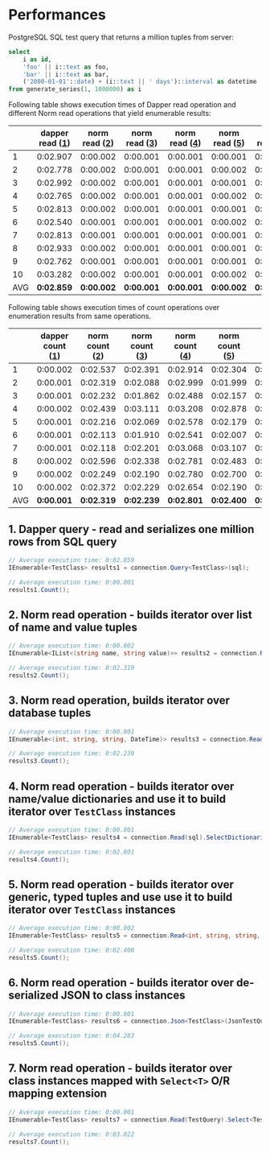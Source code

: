 # Performances

PostgreSQL SQL test query that returns a million tuples from server:

```sql
select
    i as id,
    'foo' || i::text as foo,
    'bar' || i::text as bar,
    ('2000-01-01'::date) + (i::text || ' days')::interval as datetime
from generate_series(1, 1000000) as i
```

Following table shows execution times of Dapper read operation and different Norm read operations that yield enumerable results:

| | dapper read ([1](https://github.com/vbilopav/NoOrm.Net#1-dapper-query---read-and-serializes-one-million-rows-from-sql-query)) | norm read ([2](https://github.com/vbilopav/NoOrm.Net#2-norm-read-operation---builds-iterator-over-list-of-name-and-value-tuples)) | norm read ([3](https://github.com/vbilopav/NoOrm.Net#3-norm-read-operation-builds-iterator-over-database-tuples))  | norm read ([4](https://github.com/vbilopav/NoOrm.Net#4-norm-read-operation---builds-iterator-over-namevalue-dictionaries-and-use-it-to-build-iterator-over-testclass-instances)) | norm read ([5](https://github.com/vbilopav/NoOrm.Net#5-norm-read-operation---builds-iterator-over-generic-typed-tuples-and-use-use-it-to-build-iterator-over-testclass-instances)) | norm read ([6](https://github.com/vbilopav/NoOrm.Net#6-norm-read-operation---builds-iterator-over-de-serialized-json-to-class-instances)) | norm read ([7](https://github.com/vbilopav/NoOrm.Net#7-norm-read-operation---builds-iterator-over-class-instances-mapped-with-selectt-or-mapping-extension)) |
| - | --------- | --------  | --------  | --------  | --------  | --------  | --------  |
| 1 | 0:02.907 | 0:00.002 | 0:00.001 | 0:00.001 | 0:00.001 | 0:00.001 | 0:00.001 |
| 2 | 0:02.778 | 0:00.002 | 0:00.001 | 0:00.001 | 0:00.002 | 0:00.001 | 0:00.001 |
| 3 | 0:02.992 | 0:00.002 | 0:00.001 | 0:00.001 | 0:00.001 | 0:00.001 | 0:00.001 |
| 4 | 0:02.765 | 0:00.002 | 0:00.001 | 0:00.001 | 0:00.002 | 0:00.001 | 0:00.001 |
| 5 | 0:02.813 | 0:00.002 | 0:00.001 | 0:00.001 | 0:00.001 | 0:00.001 | 0:00.001 |
| 6 | 0:02.540 | 0:00.001 | 0:00.001 | 0:00.001 | 0:00.002 | 0:00.001 | 0:00.001 |
| 7 | 0:02.813 | 0:00.001 | 0:00.001 | 0:00.001 | 0:00.001 | 0:00.001 | 0:00.001 |
| 8 | 0:02.933 | 0:00.002 | 0:00.001 | 0:00.001 | 0:00.001 | 0:00.001 | 0:00.001 |
| 9 | 0:02.762 | 0:00.001 | 0:00.001 | 0:00.001 | 0:00.001 | 0:00.001 | 0:00.001 |
| 10 | 0:03.282 | 0:00.002 | 0:00.001 | 0:00.001 | 0:00.002 | 0:00.001 | 0:00.001 |
| AVG | **0:02.859** | **0:00.002** | **0:00.001** | **0:00.001** | **0:00.002** | **0:00.001** | **0:00:00.001** |

Following table shows execution times of count operations over enumeration results from same operations.

| | dapper count ([1](https://github.com/vbilopav/NoOrm.Net#1-dapper-query---read-and-serializes-one-million-rows-from-sql-query)) | norm count ([2](https://github.com/vbilopav/NoOrm.Net#2-norm-read-operation---builds-iterator-over-list-of-name-and-value-tuples)) | norm count ([3](https://github.com/vbilopav/NoOrm.Net#3-norm-read-operation-builds-iterator-over-database-tuples)) | norm count ([4](https://github.com/vbilopav/NoOrm.Net#4-norm-read-operation---builds-iterator-over-namevalue-dictionaries-and-use-it-to-build-iterator-over-testclass-instances)) | norm count ([5](https://github.com/vbilopav/NoOrm.Net#5-norm-read-operation---builds-iterator-over-generic-typed-tuples-and-use-use-it-to-build-iterator-over-testclass-instances)) | norm count ([6](https://github.com/vbilopav/NoOrm.Net#6-norm-read-operation---builds-iterator-over-de-serialized-json-to-class-instances)) | norm count ([7](https://github.com/vbilopav/NoOrm.Net#7-norm-read-operation---builds-iterator-over-class-instances-mapped-with-selectt-or-mapping-extension)) |
| - | --------- | --------  | --------  | --------  | --------  | --------  | --------  |
| 1 | 0:00.002 | 0:02.537 | 0:02.391 | 0:02.914 | 0:02.304 | 0:04.219 | 0:03.042 |
| 2 | 0:00.001 | 0:02.319 | 0:02.088 | 0:02.999 | 0:01.999 | 0:03.631 | 0:02.957 |
| 3 | 0:00.001 | 0:02.232 | 0:01.862 | 0:02.488 | 0:02.157 | 0:03.949 | 0:02.719 |
| 4 | 0:00.002 | 0:02.439 | 0:03.111 | 0:03.208 | 0:02.878 | 0:04.799 | 0:03.081 |
| 5 | 0:00.001 | 0:02.216 | 0:02.069 | 0:02.578 | 0:02.179 | 0:03.966 | 0:02.532 |
| 6 | 0:00.001 | 0:02.113 | 0:01.910 | 0:02.541 | 0:02.007 | 0:03.577 | 0:02.506 |
| 7 | 0:00.001 | 0:02.118 | 0:02.201 | 0:03.068 | 0:03.107 | 0:05.965 | 0:03.705 |
| 8 | 0:00.002 | 0:02.596 | 0:02.338 | 0:02.781 | 0:02.483 | 0:04.602 | 0:03.756 |
| 9 | 0:00.002 | 0:02.249 | 0:02.190 | 0:02.780 | 0:02.700 | 0:04.213 | 0:02.866 |
| 10 | 0:00.002 | 0:02.372 | 0:02.229 | 0:02.654 | 0:02.190 | 0:03.911 | 0:03.056 |
| AVG | **0:00.001** | **0:02.319** | **0:02.239** | **0:02.801** | **0:02.400** | **0:04.283** | **0:03.022** |

## 1. Dapper query - read and serializes one million rows from SQL query

```csharp
// Average execution time: 0:02.859
IEnumerable<TestClass> results1 = connection.Query<TestClass>(sql);

// Average execution time: 0:00.001
results1.Count();
```

## 2. Norm read operation - builds iterator over list of name and value tuples

```csharp
// Average execution time: 0:00.002
IEnumerable<IList<(string name, string value)>> results2 = connection.Read(sql);

// Average execution time: 0:02.319
results2.Count();
```

## 3. Norm read operation, builds iterator over database tuples

```csharp
// Average execution time: 0:00.001
IEnumerable<(int, string, string, DateTime)> results3 = connection.Read<int, string, string, DateTime>(sql);

// Average execution time: 0:02.239
results3.Count();
```

## 4. Norm read operation - builds iterator over name/value dictionaries and use it to build iterator over `TestClass` instances

```csharp
// Average execution time: 0:00.001
IEnumerable<TestClass> results4 = connection.Read(sql).SelectDictionaries().Select(dict => new TestClass(dict));

// Average execution time: 0:02.801
results4.Count();
```

## 5. Norm read operation - builds iterator over generic, typed tuples and use use it to build iterator over `TestClass` instances

```csharp
// Average execution time: 0:00.002
IEnumerable<TestClass> results5 = connection.Read<int, string, string, DateTime>(sql).Select(tuple => new TestClass(tuple));

// Average execution time: 0:02.400
results5.Count();
```

## 6. Norm read operation - builds iterator over de-serialized JSON to class instances

```csharp
// Average execution time: 0:00.001
IEnumerable<TestClass> results6 = connection.Json<TestClass>(JsonTestQuery))

// Average execution time: 0:04.283
results5.Count();
```

## 7. Norm read operation - builds iterator over class instances mapped with `Select<T>` O/R mapping extension

```csharp
// Average execution time: 0:00.001
IEnumerable<TestClass> results7 = connection.Read(TestQuery).Select<TestClass>());

// Average execution time: 0:03.022
results7.Count();
```
